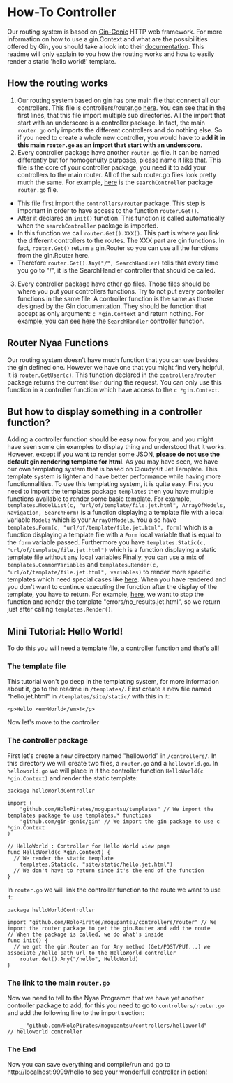 # How-To Controller
Our routing system is based on [Gin-Gonic](https://github.com/gin-gonic/gin) HTTP web framework. For more information on how to use a gin.Context and what are the possibilities offered by Gin, you should take a look into their [documentation](https://github.com/gin-gonic/gin#api-examples).
This readme will only explain to you how the routing works and how to easily render a static 'hello world!' template.

## How the routing works
1. Our routing system based on gin has one main file that connect all our controllers. This file is controllers/router.go [here](https://github.com/HoloPirates/mogupantsu/blob/dev/controllers/router.go).
You can see that in the first lines, that this file import multiple sub directories. All the import that start with an underscore is a controller package. In fact, the main `router.go` only imports the different controllers and do nothing else. So if you need to create a whole new controller, you would have to **add it in this main `router.go` as an import that start with an underscore**.
2. Every controller package have another `router.go` file. It can be named differently but for homogenuity purposes, please name it like that. This file is the core of your controller package, you need it to add your controllers to the main router. All of the sub router.go files look pretty much the same.
For example, [here](https://github.com/HoloPirates/mogupantsu/blob/dev/controllers/search/router.go) is the `searchController` package `router.go` file.
* This file first import the `controllers/router` package. This step is important in order to have access to the function `router.Get()`.
* After it declares an `init()` function. This function is called automatically when the `searchController` package is imported.
* In this function we call `router.Get().XXX()`. This part is where you link the different controllers to the routes. The XXX part are gin functions. In fact, `router.Get()` return a gin.Router so you can use all the functions from the gin.Router here.
* Therefore `router.Get().Any("/", SearchHandler)` tells that every time you go to "/", it is the SearchHandler controller that should be called.
3. Every controller package have other go files. Those files should be where you put your controllers functions. Try to not put every controller functions in the same file. A controller function is the same as those designed by the Gin documentation. They should be function that accept as only argument: `c *gin.Context` and return nothing. For example, you can see [here](https://github.com/HoloPirates/mogupantsu/blob/dev/controllers/search/search.go#L19) the `SearchHandler` controller function.

## Router Nyaa Functions
Our routing system doesn't have much function that you can use besides the gin defined one. However we have one that you might find very helpful, it is `router.GetUser(c)`. This function declared in the `controllers/router` package returns the current `User` during the request. You can only use this function in a controller function which have access to the `c *gin.Context`.

## But how to display something in a controller function?
Adding a controller function should be easy now for you, and you might have seen some gin examples to display thing and understood that it works. However, except if you want to render some JSON, **please do not use the default gin rendering template for html**. As you may have seen, we have our own templating system that is based on CloudyKit Jet Template. This template system is lighter and have better performance while having more functionnalities.
To use this templating system, it is quite easy. First you need to import the templates package `templates` then you have multiple functions available to render some basic template.
For example, `templates.ModelList(c, "url/of/template/file.jet.html", ArrayOfModels, Navigation, SearchForm)` is a function displaying a template file with a local variable `Models` which is your `ArrayOfModels`.
You also have `templates.Form(c, "url/of/template/file.jet.html", form)` which is a function displaying a template file with a `Form` local variable that is equal to the `form` variable passed.
Furthermore you have `templates.Static(c, "url/of/template/file.jet.html")` which is a function displaying a static template file without any local variables
Finally, you can use a mix of `templates.CommonVariables` and `templates.Render(c, "url/of/template/file.jet.html", variables)` to render more specific templates which need special cases like [here](https://github.com/HoloPirates/mogupantsu/blob/dev/controllers/search/search.go#L70). 
When you have rendered and you don't want to continue executing the function after the display of the template, you have to return. For example, [here](https://github.com/HoloPirates/mogupantsu/blob/dev/controllers/search/search.go#L70), we want to stop the function and render the template "errors/no_results.jet.html", so we return just after calling `templates.Render()`.

## Mini Tutorial: Hello World!
To do this you will need a template file, a controller function and that's all!
### The template file
This tutorial won't go deep in the templating system, for more information about it, go to the readme in `/templates/`. First create a new file named "hello.jet.html" in `/templates/site/static/` with this in it:
```
<p>Hello <em>World</em>!</p>
```
Now let's move to the controller

### The controller package
First let's create a new directory named "helloworld" in `/controllers/`. In this directory we will create two files, a `router.go` and a `helloworld.go`.
In `helloworld.go` we will place in it the controller function `HelloWorld(c *gin.Context)` and render the static template:
```
package helloWorldController

import (
	"github.com/HoloPirates/mogupantsu/templates" // We import the templates package to use templates.* functions
	"github.com/gin-gonic/gin" // We import the gin package to use c *gin.Context
)

// HelloWorld : Controller for Hello World view page
func HelloWorld(c *gin.Context) {
  // We render the static template 
	templates.Static(c, "site/static/hello.jet.html")
  // We don't have to return since it's the end of the function
}
```

In `router.go` we will link the controller function to the route we want to use it:
```
package helloWorldController

import "github.com/HoloPirates/mogupantsu/controllers/router" // We import the router package to get the gin.Router and add the route
// When the package is called, we do what's inside
func init() {
  // we get the gin.Router an for Any method (Get/POST/PUT...) we associate /hello path url to the HelloWorld controller
	router.Get().Any("/hello", HelloWorld)
}
```

### The link to the main `router.go`
Now we need to tell to the Nyaa Programm that we have yet another controller package to add, for this you need to go to `controllers/router.go` and add the following line to the import section:
```
	_ "github.com/HoloPirates/mogupantsu/controllers/helloworld"           // helloworld controller
```

### The End
Now you can save everything and compile/run and go to http://localhost:9999/hello to see your wonderfull controller in action!
